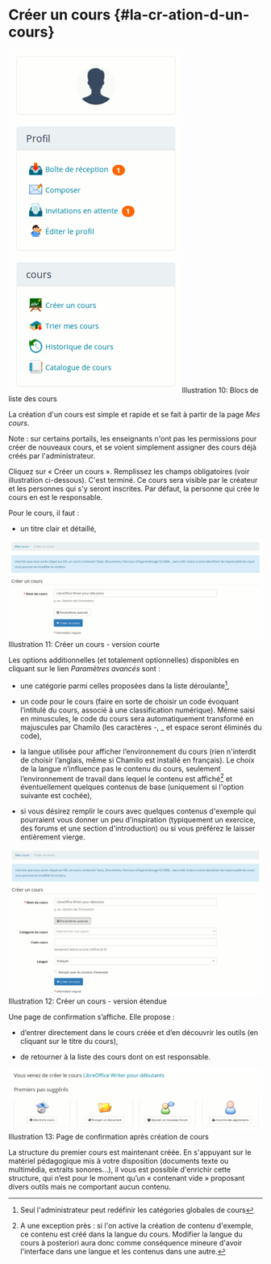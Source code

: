 # Créer un cours {#la-cr-ation-d-un-cours}

![](assets/graficos6.png)Illustration 10: Blocs de liste des cours

La création d'un cours est simple et rapide et se fait à partir de la page _Mes cours_.

Note : sur certains portails, les enseignants n'ont pas les permissions pour créer de nouveaux cours, et se voient simplement assigner des cours déjà créés par l'administrateur.

Cliquez sur « Créer un cours ». Remplissez les champs obligatoires \(voir illustration ci-dessous\). C'est terminé. Ce cours sera visible par le créateur et les personnes qui s'y seront inscrites. Par défaut, la personne qui crée le cours en est le responsable.

Pour le cours, il faut :

* un titre clair et détaillé,

![](assets/graficos7.png)Illustration 11: Créer un cours - version courte

Les options additionnelles \(et totalement optionnelles\) disponibles en cliquant sur le lien _Paramètres avancés_ sont :

* une catégorie parmi celles proposées dans la liste déroulante[^3],

* un code pour le cours \(faire en sorte de choisir un code évoquant l’intitulé du cours, associé à une classification numérique\). Même saisi en minuscules, le code du cours sera automatiquement transformé en majuscules par Chamilo \(les caractères -, \_ et espace seront éliminés du code\),

* la langue utilisée pour afficher l’environnement du cours \(rien n'interdit de choisir l’anglais, même si Chamilo est installé en français\). Le choix de la langue n’influence pas le contenu du cours, seulement l’environnement de travail dans lequel le contenu est affiché[^4] et éventuellement quelques contenus de base \(uniquement si l'option suivante est cochée\),

* si vous désirez remplir le cours avec quelques contenus d'exemple qui pourraient vous donner un peu d'inspiration \(typiquement un exercice, des forums et une section d'introduction\) ou si vous préférez le laisser entièrement vierge.

![](assets/graficos8.png)Illustration 12: Créer un cours - version étendue

Une page de confirmation s’affiche. Elle propose :

* d’entrer directement dans le cours créée et d’en découvrir les outils \(en cliquant sur le titre du cours\),

* de retourner à la liste des cours dont on est responsable.

![](assets/image13.png)Illustration 13: Page de confirmation après création de cours

La structure du premier cours est maintenant créée. En s'appuyant sur le matériel pédagogique mis à votre disposition \(documents texte ou multimédia, extraits sonores...\), il vous est possible d'enrichir cette structure, qui n’est pour le moment qu’un « contenant vide » proposant divers outils mais ne comportant aucun contenu.

[^3]: Seul l'administrateur peut redéfinir les catégories globales de cours

[^4]: A une exception près : si l'on active la création de contenu d'exemple, ce contenu est créé dans la langue du cours. Modifier la langue du cours à posteriori aura donc comme conséquence mineure d'avoir l'interface dans une langue et les contenus dans une autre.

